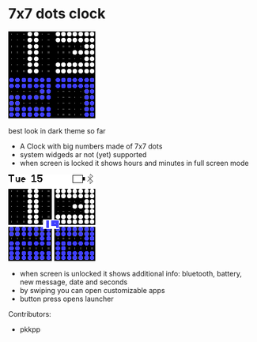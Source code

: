 # 7x7 dots clock

![](dotsfontclock.png)

best look in dark theme so far

* A Clock with big numbers made of 7x7 dots
* system widgeds ar not (yet) supported
* when screen is locked it shows hours and minutes in full screen mode

![](dotsfontclock-scr1.png)

* when screen is unlocked it shows additional info: bluetooth, battery, new message, date and seconds
* by swiping you can open customizable apps
* button press opens launcher

Contributors:
* pkkpp
